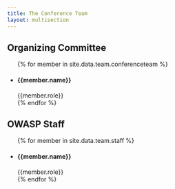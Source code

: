 ```yaml
---
title: The Conference Team
layout: multisection
---
```



<section class="team-list">
	<h2>Organizing Committee</h2>
	<ul >
	{% for member in site.data.team.conferenceteam %}
	<li>
		<div style="background-image: url(../assets/images/team/{{member.image | default: 'owasp_logo.png'}})" alt="{{member.name}} {{member.role}}"></div>
		<h4>{{member.name}}</h4>
		<span class="role">{{member.role}}</span>
	</li>
	{% endfor %}
	</ul>
</section>
<section class="team-list">
	<h2>OWASP Staff</h2>
	<ul>
	{% for member in site.data.team.staff %}
	<li>
		<div style="background-image: url(../assets/images/team/{{member.image | default: 'owasp_logo.png'}})" alt="{{member.name}} {{member.role}}"></div>
		<h4>{{member.name}}</h4>
		<span class="role">{{member.role}}</span>
	</li>
	{% endfor %}
	</ul>
</section>

